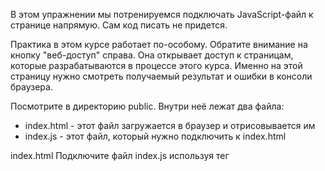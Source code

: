 В этом упражнении мы потренируемся подключать JavaScript-файл к странице напрямую. Сам код писать не придется.

Практика в этом курсе работает по-особому. Обратите внимание на кнопку "веб-доступ" справа. Она открывает доступ к страницам, которые разрабатываются в процессе этого курса. Именно на этой страницу нужно смотреть получаемый результат и ошибки в консоли браузера.

Посмотрите в директорию public. Внутри неё лежат два файла:
* index.html - этот файл загружается в браузер и отрисовывается им
* index.js - этот файл, который нужно подключить к index.html

index.html
Подключите файл index.js используя тег <script>.

В веб-доступе, попробуйте вызвать функцию, которая определена в файле index.js

# Подсказки
* Не забудьте указать `/` в начале имени файла, только в этом случае обращение будет правильным при переходе по страницам сайта (когда он будет)